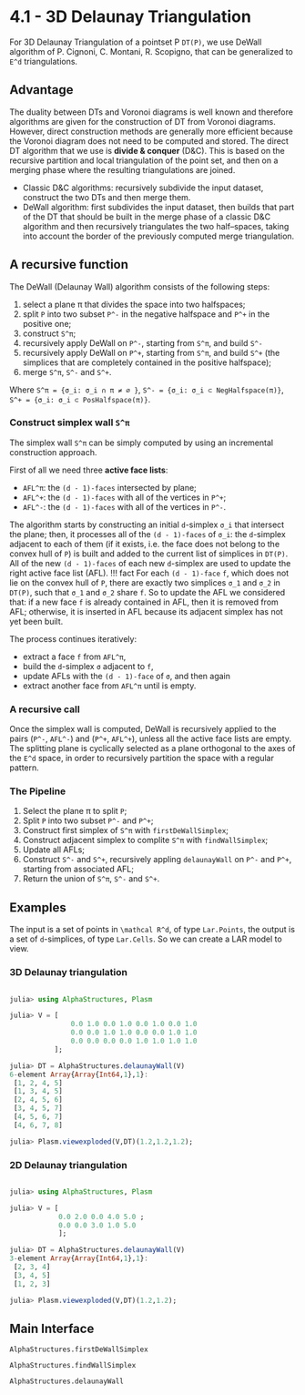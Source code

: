 # 4.1 - 3D Delaunay Triangulation

For 3D Delaunay Triangulation of a pointset P ``DT(P)``, we use DeWall algorithm of P. Cignoni, C. Montani, R. Scopigno, that can be generalized to ``E^d`` triangulations.

## Advantage

The duality between DTs and Voronoi diagrams is well known and therefore algorithms
are given for the construction of DT from Voronoi diagrams.
However, direct construction methods are generally more efficient because the Voronoi diagram does not need to be computed and stored. The direct DT algorithm that we use is **divide & conquer** (D&C).
This is based on the recursive partition and local triangulation of the point set, and then on a merging phase where the resulting triangulations are joined.
 - Classic D&C algorithms: recursively subdivide the input dataset, construct the two DTs and then merge them.
 - DeWall algorithm: first subdivides the input dataset, then builds that part of the DT that should be built in the merge phase of a classic D&C algorithm and then recursively triangulates the two half–spaces, taking into account the border of the previously computed merge triangulation.

## A recursive function

The DeWall (Delaunay Wall) algorithm consists of the following steps:
 1. select a plane π that divides the space into two halfspaces;
 2. split ``P`` into two subset ``P^-`` in the negative halfspace and ``P^+`` in the positive one;
 3. construct ``S^π``;
 4. recursively apply DeWall on ``P^-``, starting from ``S^π``, and build ``S^-``
 5. recursively apply DeWall on ``P^+``, starting from ``S^π``, and build ``S^+`` (the simplices that are completely contained in the positive halfspace);
 6. merge ``S^π``, ``S^-`` and ``S^+``.

 Where
 ``S^π = {σ_i: σ_i ∩ π ≠ ∅ }``,
 ``S^- = {σ_i: σ_i ⊂ NegHalfspace(π)}``,
 ``S^+ = {σ_i: σ_i ⊂ PosHalfspace(π)}``.

### Construct simplex wall ``S^π``

The simplex wall ``S^π`` can be simply computed by using an incremental construction approach.

First of all we need three **active face lists**:
 - ``AFL^π``: the ``(d - 1)-faces`` intersected by plane;
 - ``AFL^+``: the ``(d - 1)-faces`` with all of the vertices in ``P^+``;
 - ``AFL^-``: the ``(d - 1)-faces`` with all of the vertices in ``P^-``.

The algorithm starts by constructing an initial ``d``-simplex ``σ_i`` that intersect the plane; then, it processes all of the ``(d - 1)-faces`` of ``σ_i``: the ``d``-simplex adjacent to each of them (if it exists, i.e. the face does not belong to the convex hull of ``P``) is built and added to the current list of simplices in ``DT(P)``. All of the new ``(d - 1)-faces`` of each new ``d``-simplex are used to update the right active face list (AFL).
!!! fact
  For each ``(d - 1)-face`` ``f``, which does not lie on the convex hull of ``P``, there are exactly two simplices ``σ_1`` and ``σ_2`` in ``DT(P)``, such that ``σ_1`` and ``σ_2`` share ``f``.
  So to update the AFL we considered that: if a new face ``f`` is already contained in AFL, then it is removed from AFL; otherwise, it is inserted in AFL because its adjacent simplex has not yet been built.

The process continues iteratively:
 - extract a face ``f`` from ``AFL^π``,
 - build the ``d``-simplex ``σ`` adjacent to ``f``,
 - update AFLs with the ``(d - 1)-face`` of ``σ``, and then again
 - extract another face from ``AFL^π`` until is empty.

### A recursive call

Once the simplex wall is computed, DeWall is recursively applied to the pairs (``P^-``, ``AFL^-``) and (``P^+``, ``AFL^+``), unless all the active face lists are empty. The splitting plane is cyclically selected as a plane orthogonal to the axes of the ``E^d`` space, in order to recursively partition the space with a regular pattern.

### The Pipeline

 1. Select the plane π to split ``P``;
 2. Split ``P`` into two subset ``P^-`` and ``P^+``;
 3. Construct first simplex of ``S^π`` with `firstDeWallSimplex`;
 4. Construct adjacent simplex to complite ``S^π`` with `findWallSimplex`;
 5. Update all AFLs;
 6. Construct ``S^-`` and ``S^+``, recursively appling `delaunayWall` on ``P^-`` and ``P^+``, starting from associated AFL;
 7. Return the union of ``S^π``, ``S^-`` and ``S^+``.

## Examples

The input is a set of points in ``\mathcal R^d``, of type `Lar.Points`, the output is a set of ``d``-simplices, of type `Lar.Cells`.
So we can create a LAR model to view.

### 3D Delaunay triangulation

```julia

julia> using AlphaStructures, Plasm

julia> V = [
               0.0 1.0 0.0 1.0 0.0 1.0 0.0 1.0
               0.0 0.0 1.0 1.0 0.0 0.0 1.0 1.0
               0.0 0.0 0.0 0.0 1.0 1.0 1.0 1.0
           ];

julia> DT = AlphaStructures.delaunayWall(V)
6-element Array{Array{Int64,1},1}:
 [1, 2, 4, 5]
 [1, 3, 4, 5]
 [2, 4, 5, 6]
 [3, 4, 5, 7]
 [4, 5, 6, 7]
 [4, 6, 7, 8]

julia> Plasm.viewexploded(V,DT)(1.2,1.2,1.2);

```

### 2D Delaunay triangulation
```julia

julia> using AlphaStructures, Plasm

julia> V = [
            0.0 2.0 0.0 4.0 5.0 ;
            0.0 0.0 3.0 1.0 5.0
            ];

julia> DT = AlphaStructures.delaunayWall(V)
3-element Array{Array{Int64,1},1}:
 [2, 3, 4]
 [3, 4, 5]
 [1, 2, 3]

julia> Plasm.viewexploded(V,DT)(1.2,1.2);

```

## Main Interface

 ```@docs
 AlphaStructures.firstDeWallSimplex
 ```
 ```@docs
 AlphaStructures.findWallSimplex
 ```
 ```@docs
 AlphaStructures.delaunayWall
 ```
